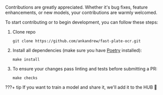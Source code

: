 Contributions are greatly appreciated. Whether it's bug fixes, feature enhancements, or new models,
your contributions are warmly welcomed.

To start contributing or to begin development, you can follow these steps:

1. Clone repo
    ```shell
    git clone https://github.com/ankandrew/fast-plate-ocr.git
    ```
2. Install all dependencies (make sure you have [Poetry](https://python-poetry.org/docs/#installation) installed):
    ```shell
    make install
    ```
3. To ensure your changes pass linting and tests before submitting a PR:
    ```shell
    make checks
    ```

???+ tip
    If you want to train a model and share it, we'll add it to the HUB 🚀
